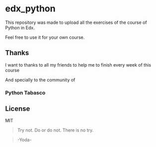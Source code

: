 # edx_python

This repository was made to upload all the exercises of the course of Python in Edx.

Feel free to use it for your own course.

## Thanks

I want to thanks to all my friends to help me to finish every week of this course

And specially to the community of

### Python Tabasco

## License 

MIT 

>Try not.
>Do or do not.
>There is no try.

>-Yoda-
